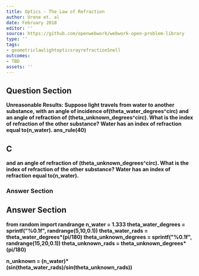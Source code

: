 ```yaml
---
title: Optics - The Law of Refraction
author: Urone et. al
date: February 2018
editor: ''
source: https://github.com/openwebwork/webwork-open-problem-library
type: ''
tags:
- geometriclawlightopticsrayrefractionSnell
outcomes:
- TBD
assets: ''
---
```


## Question Section 

<b>
<b>Unreasonable Results:<b> Suppose light travels from water to another substance, with an angle of incidence of(theta_water_degrees^circ) and an angle of refraction of (theta_unknown_degrees^circ). What is the index of refraction of the other substance? Water has an index of refraction equal to(n_water).
ans_rule(40)

## C
and an angle of refraction of (theta_unknown_degrees^circ). What is the index of refraction of the other substance? Water has an index of refraction equal to(n_water).
### Answer Section


## Answer Section

from random import randrange
n_water = 1.333
theta_water_degrees = sprintf("%0.1f", randrange(5,10,0.1))
theta_water_rads = theta_water_degrees*(pi/180)
theta_unknown_degrees = sprintf("%0.1f", randrange(15,20,0.1))
theta_unknown_rads = theta_unknown_degrees*(pi/180)

n_unknown = (n_water)*(sin(theta_water_rads)/sin(theta_unknown_rads))